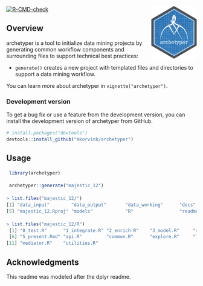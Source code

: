 <a href='https://github.com/mkorvink/archetyper/'><img src='man/figures/archetyper_hex.png' align="right" height="139" /></a>

  <!-- badges: start -->
  [![R-CMD-check](https://github.com/mkorvink/archetyper/workflows/R-CMD-check/badge.svg)](https://github.com/mkorvink/archetyper/actions)
  <!-- badges: end -->

## Overview

archetyper is a tool to initialize data mining projects by generating common workflow components and surrounding files to support technical best practices:

  - `generate()` creates a new project with templated files and directories to support a data mining workflow.

You can learn more about archetyper in `vignette("archetyper")`.

### Development version

To get a bug fix or use a feature from the development version, you
can install the development version of archetyper from GitHub.

``` r
# install.packages("devtools")
devtools::install_github("mkorvink/archetyper")
```

## Usage

``` r
 library(archetyper)

 archetyper::generate("majestic_12")

> list.files("majestic_12/")
[1] "data_input"        "data_output"       "data_working"      "docs"             
[5] "majestic_12.Rproj" "models"            "R"                 "readme.md"     

> list.files("majestic_12/R")
 [1] "0_test.R"      "1_integrate.R" "2_enrich.R"    "3_model.R"     "4_evaluate.R" 
 [6] "5_present.Rmd" "api.R"         "common.R"      "explore.R"     "lint.R"       
[11] "mediator.R"    "utilities.R"  


```

Acknowledgments
---------------

This readme was modeled after the dplyr readme.  
